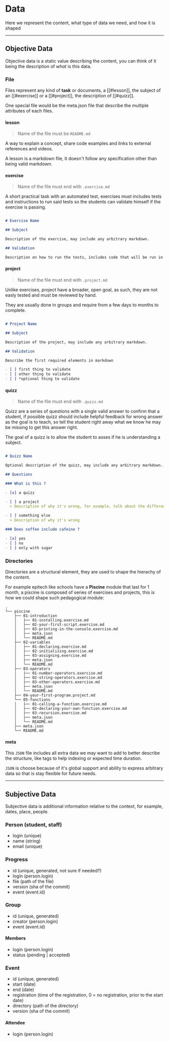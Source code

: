 # Data

Here we represent the content, what type of data we need, and how it is shaped

---

## Objective Data

Objective data is a static value describing the content, you can think of it being the description of *what* is this data.


### File

Files represent any kind of **task** or documents, a [[#lesson]], the subject of an [[#exercise]] or a [[#project]], the description of [[#quizz]].

One special file would be the meta.json file that describe the multiple attributes of each files.


#### lesson

> Name of the file must be `README.md`

A way to explain a concept, share code examples and links to external references and videos.

A lesson is a markdown file, It doesn't follow any specification other than being valid markdown.

#### exercise

> Name of the file must end with `.exercise.md`

A short practical task with an automated test, exercises must includes tests and instructions to run said tests so the students can validate himself if the exercise is passing.

```md

# Exercise Name

## Subject

Description of the exercise, may include any arbitrary markdown.

## Validation

Description on how to run the tests, includes code that will be run in code blocks.

```


#### project

> Name of the file must end with `.project.md`

Unlike exercises, project have a broader, open goal, as such, they are not easly tested and must be reviewed by hand.

They are usually done in groups and require from a few days to months to complete.

```md

# Project Name

## Subject

Description of the project, may include any arbitrary markdown.

## Validation

Describe the first required elements in markdown

- [ ] first thing to validate
- [ ] other thing to validate
- [ ] *optional thing to validate

```


#### quizz

> Name of the file must end with `.quizz.md`

Quizz are a series of questions with a single valid answer to confirm that a student, if possible quizz should include helpful feedback for wrong answer as the goal is to teach, so tell the student right away what we know he may be missing to get this answer right.

The goal of a quizz is to allow the student to asses if he is understanding a subject.

```md

# Quizz Name

Optional description of the quizz, may include any arbitrary markdown.

## Questions

### What is this ?

- [x] a quizz

- [ ] a project
  > Description of why it's wrong, for example, talk about the difference between projects and quizz

- [ ] something else
  > Description of why it's wrong

### Does coffee include cafeine ?

- [x] yes
- [ ] no
- [ ] only with sugar


```


### Directories

Directories are a structural element, they are used to shape the hierachy of the content.

For example epitech like schools have a **Piscine** module that last for 1 month, a piscine is composed of  series of exercises and projects, this is how we could shape such pedagogical module:

```
.
└── piscine
    ├── 01-introduction
	│   ├── 01-installing.exercise.md
	│   ├── 02-your-first-script.exercise.md
	│   ├── 03-printing-in-the-console.exercise.md
	│   ├── meta.json
    │   └── README.md
	├── 02-variables
	│   ├── 01-declaring.exercise.md
	│   ├── 02-initializing.exercise.md
	│   ├── 03-assigning.exercise.md
	│   ├── meta.json
    │   └── README.md
	├── 03-operators
	│   ├── 01-number-operators.exercise.md
	│   ├── 02-string-operators.exercise.md
	│   ├── 03-other-operators.exercise.md
	│   ├── meta.json
    │   └── README.md
	├── 04-your-first-program.project.md
    └── 05-functions
	│   ├── 01-calling-a-function.exercise.md
	│   ├── 02-declaring-your-own-function.exercise.md
	│   ├── 03-recursion.exercise.md
	│   ├── meta.json
    │   └── README.md
	├── meta.json
    └── README.md

```

#### meta

This `JSON` file includes all extra data we may want to add to better describe the structure, like tags to help indexing or expected time duration.

`JSON` is choose because of it's global support and ability to express arbitrary data so that is stay flexible for future needs.

---

## Subjective Data

Subjective data is additional information relative to the context, for example, dates, place, people.

### Person (student, staff)
- login (unique)
- name (string)
- email (unique)

### Progress
- id (unique, generated, not sure if needed?)
- login (person.login)
- file (path of the file)
- version (sha of the commit)
- event (event.id)

### Group
- id (unique, generated)
- creator (person.login)
- event (event.id)

#### Members
- login (person.login)
- status (pending | accepted)

### Event
- id (unique, generated)
- start (date)
- end  (date)
- registration (time of the registration, 0 = no registration, prior to the start date)
- directory (path of the directory)
- version (sha of the commit)

#### Attendee
- login (person.login)
